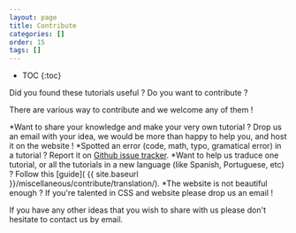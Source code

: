 ```yaml
---
layout: page
title: Contribute
categories: []
order: 15
tags: []
---
```


* TOC
{:toc}

Did you found these tutorials useful ?
Do you want to contribute ?

There are various way to contribute and we welcome any of them !

*Want to share your knowledge and make your very own tutorial ? Drop us an email with your idea, we would be more than happy to help you, and host it on the website !
*Spotted an error (code, math, typo, gramatical error) in a tutorial ? Report it on [Github issue tracker](https://github.com/opengl-tutorials/ogl).
*Want to help us traduce one tutorial, or all the tutorials in a new language (like Spanish, Portuguese, etc) ? Follow this [guide]( {{ site.baseurl }}/miscellaneous/contribute/translation/).
*The website is not beautiful enough ? If you're talented in CSS and website please drop us an email !

If you have any other ideas that you wish to share with us please don't hesitate to contact us by email.
